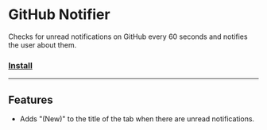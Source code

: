 # GitHub Notifier

Checks for unread notifications on GitHub every 60 seconds and notifies the user about them.

### [Install](https://raw.githubusercontent.com/gsrafael01/monkey-scripts/3.1.0/scripts/github-notifier/github-notifier.user.js)

---

## Features

* Adds "(New)" to the title of the tab when there are unread notifications.